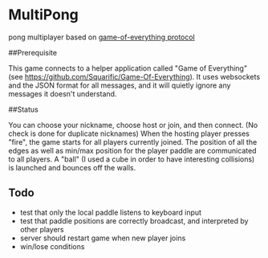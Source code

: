 # MultiPong
pong multiplayer based on [game-of-everything protocol](https://github.com/CoderDojo/cp-zen-platform.git)

##Prerequisite

This game connects to a helper application called "Game of Everything" (see https://github.com/Squarific/Game-Of-Everything).
It uses websockets and the JSON format for all messages, and it will quietly ignore any messages it doesn't understand.

##Status

You can choose your nickname, choose host or join, and then connect. (No check is done for duplicate nicknames)
When the hosting player presses "fire", the game starts for all players currently joined.
The position of all the edges as well as min/max position for the player paddle are communicated to all players.
A "ball" (I used a cube in order to have interesting collisions) is launched and bounces off the walls.

## Todo

* test that only the local paddle listens to keyboard input
* test that paddle positions are correctly broadcast, and interpreted by other players
* server should restart game when new player joins
* win/lose conditions
